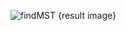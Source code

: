 ![findMST {result image}](https://github.com/user-attachments/assets/fcdfb9e4-be1d-4dc7-9977-30f51add5f0b)
